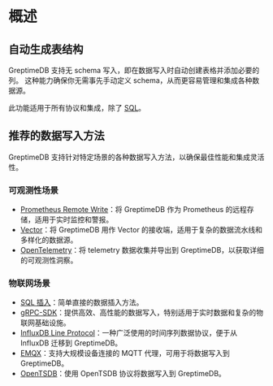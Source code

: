 # 概述

## 自动生成表结构

GreptimeDB 支持无 schema 写入，即在数据写入时自动创建表格并添加必要的列。
这种能力确保你无需事先手动定义 schema，从而更容易管理和集成各种数据源。
<!-- TODO: 添加协议和集成的链接 -->
此功能适用于所有协议和集成，除了 [SQL](./for-iot/sql.md)。

## 推荐的数据写入方法

GreptimeDB 支持针对特定场景的各种数据写入方法，以确保最佳性能和集成灵活性。

### 可观测性场景

- [Prometheus Remote Write](./for-observerbility/prometheus.md)：将 GreptimeDB 作为 Prometheus 的远程存储，适用于实时监控和警报。
- [Vector](./for-observerbility/vector.md)：将 GreptimeDB 用作 Vector 的接收端，适用于复杂的数据流水线和多样化的数据源。
- [OpenTelemetry](./for-observerbility/opentelemetry.md)：将 telemetry 数据收集并导出到 GreptimeDB，以获取详细的可观测性洞察。

### 物联网场景

- [SQL 插入](./for-iot/sql.md)：简单直接的数据插入方法。
- [gRPC-SDK](./for-iot/grpc-sdks/overview.md)：提供高效、高性能的数据写入，特别适用于实时数据和复杂的物联网基础设施。
- [InfluxDB Line Protocol](./for-iot/influxdb-line-protocol.md)：一种广泛使用的时间序列数据协议，便于从 InfluxDB 迁移到 GreptimeDB。
- [EMQX](./for-iot/emqx.md)：支持大规模设备连接的 MQTT 代理，可用于将数据写入到 GreptimeDB。
- [OpenTSDB](./for-iot/opentsdb.md)：使用 OpenTSDB 协议将数据写入到 GreptimeDB。

